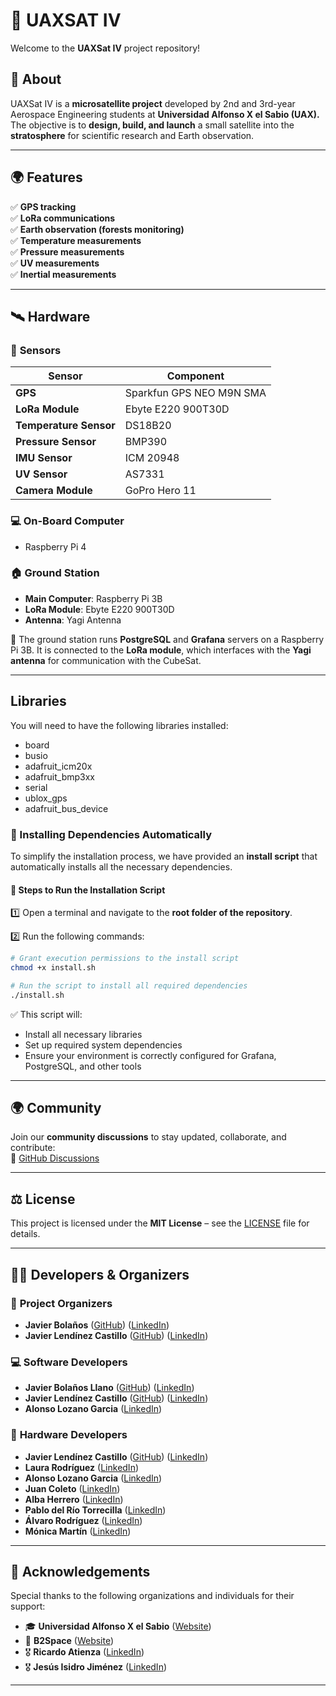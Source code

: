 # 🚀 UAXSAT IV  

Welcome to the **UAXSat IV** project repository!  

## 📖 About  

UAXSat IV is a **microsatellite project** developed by 2nd and 3rd-year Aerospace Engineering students at **Universidad Alfonso X el Sabio (UAX).** The objective is to **design, build, and launch** a small satellite into the **stratosphere** for scientific research and Earth observation.  

---

## 🌍 Features  

✅ **GPS tracking**  
✅ **LoRa communications**  
✅ **Earth observation (forests monitoring)**  
✅ **Temperature measurements**  
✅ **Pressure measurements**  
✅ **UV measurements**  
✅ **Inertial measurements**  

---

## 🛰️ Hardware  

### 🔧 **Sensors**  

| Sensor | Component |
|--------|-----------|
| **GPS** | Sparkfun GPS NEO M9N SMA |
| **LoRa Module** | Ebyte E220 900T30D |
| **Temperature Sensor** | DS18B20 |
| **Pressure Sensor** | BMP390 |
| **IMU Sensor** | ICM 20948 |
| **UV Sensor** | AS7331 |
| **Camera Module** | GoPro Hero 11 |

### 💻 **On-Board Computer**  
- Raspberry Pi 4  

### 🏠 **Ground Station**  
- **Main Computer**: Raspberry Pi 3B  
- **LoRa Module**: Ebyte E220 900T30D  
- **Antenna**: Yagi Antenna  

📡 The ground station runs **PostgreSQL** and **Grafana** servers on a Raspberry Pi 3B. It is connected to the **LoRa module**, which interfaces with the **Yagi antenna** for communication with the CubeSat.  

---

## Libraries
You will need to have the following libraries installed:

- board
- busio
- adafruit_icm20x
- adafruit_bmp3xx
- serial
- ublox_gps
- adafruit_bus_device

### 🔧 Installing Dependencies Automatically  

To simplify the installation process, we have provided an **install script** that automatically installs all the necessary dependencies.  

#### 📌 Steps to Run the Installation Script  

1️⃣ Open a terminal and navigate to the **root folder of the repository**.  

2️⃣ Run the following commands:  

```bash
# Grant execution permissions to the install script
chmod +x install.sh  

# Run the script to install all required dependencies
./install.sh  
```
✅ This script will:
- Install all necessary libraries
- Set up required system dependencies
- Ensure your environment is correctly configured for Grafana, PostgreSQL, and other tools

---

## 🌍 Community  

Join our **community discussions** to stay updated, collaborate, and contribute:  
📢 [GitHub Discussions](https://github.com/JaviLendi/UAXSat/discussions)  

---

## ⚖️ License  

This project is licensed under the **MIT License** – see the [LICENSE](LICENSE) file for details.  

---

## 👨‍💻 Developers & Organizers  

### 🎯 **Project Organizers**  
- **Javier Bolaños** ([GitHub](https://github.com/javierbolanosllano)) ([LinkedIn](https://www.linkedin.com/in/javierbolanosllano/))  
- **Javier Lendínez Castillo** ([GitHub](https://github.com/JaviLendi)) ([LinkedIn](https://www.linkedin.com/in/javierlendinez/))  

### 💻 **Software Developers**  
- **Javier Bolaños Llano** ([GitHub](https://github.com/javierbolanosllano)) ([LinkedIn](https://www.linkedin.com/in/javierbolanosllano/))  
- **Javier Lendínez Castillo** ([GitHub](https://github.com/JaviLendi)) ([LinkedIn](https://www.linkedin.com/in/javierlendinez/))  
- **Alonso Lozano Garcia** ([LinkedIn](https://www.linkedin.com/in/alonso-l-b75102254/))  

### 🔩 **Hardware Developers**  
- **Javier Lendínez Castillo** ([GitHub](https://github.com/JaviLendi)) ([LinkedIn](https://www.linkedin.com/in/javierlendinez/))  
- **Laura Rodríguez** ([LinkedIn](https://www.linkedin.com/in/laura-rodr%C3%ADguez-sotillo-3711811a5/))  
- **Alonso Lozano Garcia** ([LinkedIn](https://www.linkedin.com/in/alonso-l-b75102254/))  
- **Juan Coleto** ([LinkedIn](https://www.linkedin.com/in/juan-coleto-arteche-4b2600309/))  
- **Alba Herrero** ([LinkedIn](https://www.linkedin.com/in/alba-herrero-prado-515102257/))  
- **Pablo del Río Torrecilla** ([LinkedIn]())  
- **Álvaro Rodríguez** ([LinkedIn]())  
- **Mónica Martín** ([LinkedIn]())  

---

## 🙌 Acknowledgements  

Special thanks to the following organizations and individuals for their support:  

- 🎓 **Universidad Alfonso X el Sabio** ([Website](https://www.uax.com/))  
- 🚀 **B2Space** ([Website](https://b2-space.com/))  
- 🎖 **Ricardo Atienza** ([LinkedIn](https://www.linkedin.com/in/ricardo-atienza))  
- 🎖 **Jesús Isidro Jiménez** ([LinkedIn](https://www.linkedin.com/in/jesus-isidro-jimenez-3577b8153/))  

---

